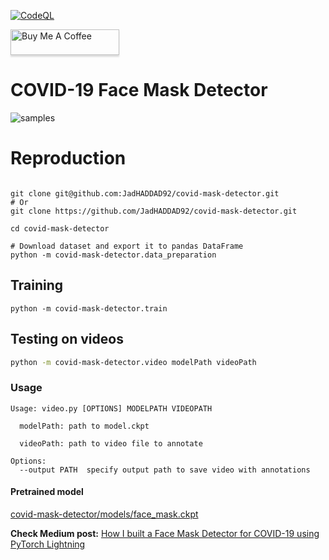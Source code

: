 [![CodeQL](https://github.com/JadHADDAD92/covid-mask-detector/actions/workflows/codeql-analysis.yml/badge.svg)](https://github.com/JadHADDAD92/covid-mask-detector/actions/workflows/codeql-analysis.yml)

<a href="https://www.buymeacoffee.com/jadhaddad" target="_blank">
  <img src="https://cdn.buymeacoffee.com/buttons/v2/default-yellow.png" alt="Buy Me A Coffee" style="height: 41px !important;width: 174px !important;box-shadow: 0px 3px 2px 0px rgba(190, 190, 190, 0.5) !important;-webkit-box-shadow: 0px 3px 2px 0px rgba(190, 190, 190, 0.5) !important;" height="41" width="174">
</a>


# COVID-19 Face Mask Detector

![samples](images/testmask.gif)
# Reproduction
```Shell

git clone git@github.com:JadHADDAD92/covid-mask-detector.git
# Or
git clone https://github.com/JadHADDAD92/covid-mask-detector.git

cd covid-mask-detector

# Download dataset and export it to pandas DataFrame
python -m covid-mask-detector.data_preparation
```
## Training

```Shell
python -m covid-mask-detector.train
```

## Testing on videos
```sh
python -m covid-mask-detector.video modelPath videoPath
```

### Usage
```
Usage: video.py [OPTIONS] MODELPATH VIDEOPATH

  modelPath: path to model.ckpt

  videoPath: path to video file to annotate

Options:
  --output PATH  specify output path to save video with annotations
```
#### Pretrained model
[covid-mask-detector/models/face_mask.ckpt](https://github.com/JadHADDAD92/covid-mask-detector/blob/master/covid-mask-detector/models/face_mask.ckpt)

**Check Medium post:** [How I built a Face Mask Detector for COVID-19 using PyTorch Lightning](https://towardsdatascience.com/how-i-built-a-face-mask-detector-for-covid-19-using-pytorch-lightning-67eb3752fd61)
